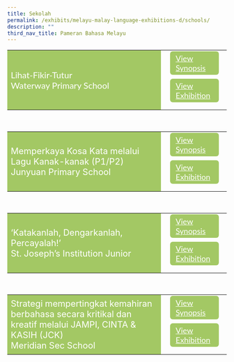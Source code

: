 ```yaml
---
title: Sekolah
permalink: /exhibits/melayu-malay-language-exhibitions-d/schools/
description: ""
third_nav_title: Pameran Bahasa Melayu
---
```

<head>
<style>
	.btn1,.btn2{
	font-size: 18px;
    font-family: Lato,sans-serif;
    background-color:#a3c864;
    padding: 5px 13px;
    margin: 9px 13px;
    border-radius: 6px;
    width: 64%;
	display:block;
	}
    	.btn-group {
	margin-top:-15px;
	}
	 .btn1:hover {
background-color: lightgrey;!important;
}
 .btn2:hover {
background-color: lightgrey;!important;
}
.content a {
margin-bottom:0rem;
text-decoration:none;
}
</style>
</head>
<body>
<table style="border-collapse: collapse;
  width: 100%;">
  <tr>
    <td style="border: none; width: 70%;font-size:20px;font-family:Lato,sans-serif;text-align: left;padding: 8px;background-color:#a3c864;color:#fff">Lihat-Fikir-Tutur<br />
Waterway Primary School<br />
 </td>
    <td style="border: none;
  text-align: left;padding: 8px;width: 30%;">
  <div class="btn-group">
 <a href="/ml-Waterway-Primary-School-Synopsis" class="btn1" style="color:#fff;">View Synopsis</a>
  <a href="#" class="btn2" style="color:#fff;">View Exhibition </a>
  </div></td>
    </tr>
</table>
<br />
<table style="border-collapse: collapse;
  width: 100%;">
  <tr>
    <td style="border: none; width: 70%;font-size:20px;
  text-align: left;padding: 8px;background-color:#a3c864;color:#fff">Memperkaya Kosa Kata melalui Lagu Kanak-kanak (P1/P2)
  <br />
Junyuan Primary School
</td>
    <td style="border: none;
  text-align: left;padding: 8px;width: 30%;">
  <div class="btn-group">
 <a href="/ml-Junyuan-Primary-School-Synopsis" class="btn1" style="color:#fff;">View Synopsis</a>
  <a href="#" class="btn2" style="color:#fff;">View Exhibition</a>
  </div></td>
    </tr>
</table>
<br />
<table style="border-collapse: collapse;
  width: 100%;">
  <tr>
    <td style="border: none; width: 70%;font-size:20px;text-align: left;padding: 8px;background-color:#a3c864;color:#fff">‘Katakanlah, Dengarkanlah, Percayalah!’<br/>
	St. Joseph’s Institution Junior</td>
    <td style="border: none;
  text-align: left;padding: 8px;width: 30%;">
  <div class="btn-group">
 <a href="/ml-St-Joseph-Institution-Junior-Synopsis" class="btn1" style="color:#fff;">View Synopsis</a>
  <a href="#" class="btn2" style="color:#fff;">View Exhibition </a>
  </div></td>
    </tr>
</table>
<br />
<table style="border-collapse: collapse;
  width: 100%;">
  <tr>
    <td style="border: none; width: 70%;font-size:20px;text-align: left;padding: 8px;background-color:#a3c864;color:#fff">Strategi  mempertingkat
kemahiran berbahasa  secara kritikal dan kreatif  melalui   JAMPI, CINTA & KASIH (JCK)<br />
		Meridian Sec School</td>
    <td style="border: none;
  text-align: left;padding: 8px;width: 30%;">
  <div class="btn-group">
 <a href="/ml-Meridian-Sec-School-Synopsis" class="btn1" style="color:#fff;">View Synopsis</a>
  <a href="#" class="btn2" style="color:#fff;">View Exhibition</a>
  </div></td>
    </tr>
</table>
</body>